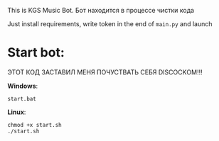 This is KGS Music Bot. Бот находится в процессе чистки кода

Just install requirements, write token in the end of `main.py` and launch

# Start bot:
ЭТОТ КОД ЗАСТАВИЛ МЕНЯ ПОЧУСТВАТЬ СЕБЯ DISCOCKОМ!!!

**Windows**:
```
start.bat
```

**Linux**:
```
chmod +x start.sh
./start.sh
```
